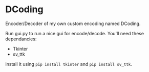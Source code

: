 # DCoding
Encoder/Decoder of my own custom encoding named DCoding.

Run gui.py to run a nice gui for encode/decode.
You'll need these dependancies:
- Tkinter
- sv_ttk

install it using `pip install tkinter` and `pip install sv_ttk`.
